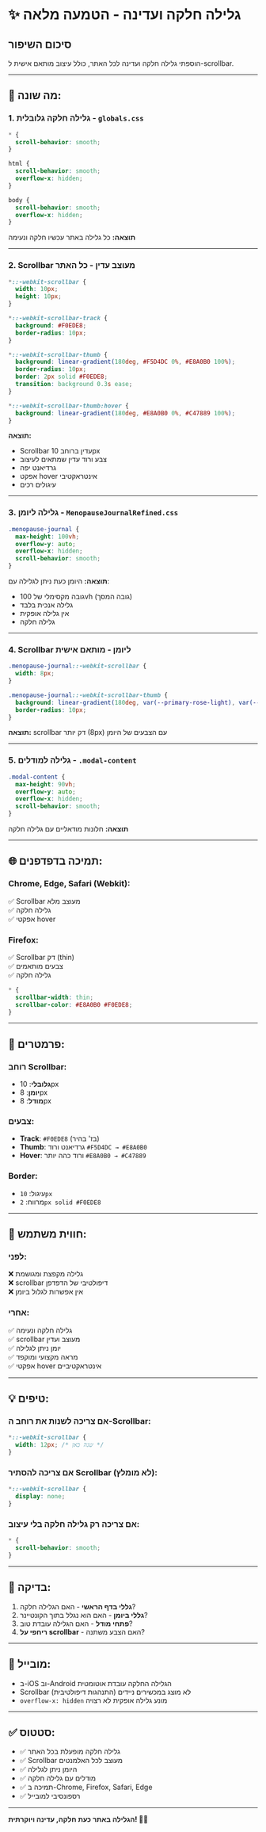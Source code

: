 # ✨ גלילה חלקה ועדינה - הטמעה מלאה

## סיכום השיפור

הוספתי גלילה חלקה ועדינה לכל האתר, כולל עיצוב מותאם אישית ל-scrollbar.

---

## 🎨 מה שונה:

### 1. **גלילה חלקה גלובלית** - `globals.css`

```css
* {
  scroll-behavior: smooth;
}

html {
  scroll-behavior: smooth;
  overflow-x: hidden;
}

body {
  scroll-behavior: smooth;
  overflow-x: hidden;
}
```

**תוצאה:** כל גלילה באתר עכשיו חלקה ונעימה

---

### 2. **Scrollbar מעוצב עדין** - כל האתר

```css
*::-webkit-scrollbar {
  width: 10px;
  height: 10px;
}

*::-webkit-scrollbar-track {
  background: #F0EDE8;
  border-radius: 10px;
}

*::-webkit-scrollbar-thumb {
  background: linear-gradient(180deg, #F5D4DC 0%, #E8A0B0 100%);
  border-radius: 10px;
  border: 2px solid #F0EDE8;
  transition: background 0.3s ease;
}

*::-webkit-scrollbar-thumb:hover {
  background: linear-gradient(180deg, #E8A0B0 0%, #C47889 100%);
}
```

**תוצאה:** 
- Scrollbar עדין ברוחב 10px
- צבע ורוד עדין שמתאים לעיצוב
- גרדיאנט יפה
- אפקט hover אינטראקטיבי
- עיגולים רכים

---

### 3. **גלילה ליומן** - `MenopauseJournalRefined.css`

```css
.menopause-journal {
  max-height: 100vh;
  overflow-y: auto;
  overflow-x: hidden;
  scroll-behavior: smooth;
}
```

**תוצאה:** היומן כעת ניתן לגלילה עם:
- גובה מקסימלי של 100vh (גובה המסך)
- גלילה אנכית בלבד
- אין גלילה אופקית
- גלילה חלקה

---

### 4. **Scrollbar ליומן** - מותאם אישית

```css
.menopause-journal::-webkit-scrollbar {
  width: 8px;
}

.menopause-journal::-webkit-scrollbar-thumb {
  background: linear-gradient(180deg, var(--primary-rose-light), var(--primary-rose));
  border-radius: 10px;
}
```

**תוצאה:** scrollbar דק יותר (8px) עם הצבעים של היומן

---

### 5. **גלילה למודלים** - `.modal-content`

```css
.modal-content {
  max-height: 90vh;
  overflow-y: auto;
  overflow-x: hidden;
  scroll-behavior: smooth;
}
```

**תוצאה:** חלונות מודאליים עם גלילה חלקה

---

## 🌐 תמיכה בדפדפנים:

### Chrome, Edge, Safari (Webkit):
✅ Scrollbar מעוצב מלא  
✅ גלילה חלקה  
✅ אפקטי hover  

### Firefox:
✅ Scrollbar דק (thin)  
✅ צבעים מותאמים  
✅ גלילה חלקה  

```css
* {
  scrollbar-width: thin;
  scrollbar-color: #E8A0B0 #F0EDE8;
}
```

---

## 📐 פרמטרים:

### רוחב Scrollbar:
- **גלובלי**: 10px
- **יומן**: 8px
- **מודל**: 8px

### צבעים:
- **Track**: `#F0EDE8` (בז' בהיר)
- **Thumb**: גרדיאנט ורוד `#F5D4DC → #E8A0B0`
- **Hover**: ורוד כהה יותר `#E8A0B0 → #C47889`

### Border:
- עיגול: `10px`
- מרווח: `2px solid #F0EDE8`

---

## 🎯 חווית משתמש:

### לפני:
❌ גלילה מקפצת ומגושמת  
❌ scrollbar דיפולטיבי של הדפדפן  
❌ אין אפשרות לגלול ביומן  

### אחרי:
✅ גלילה חלקה ונעימה  
✅ scrollbar מעוצב ועדין  
✅ יומן ניתן לגלילה  
✅ מראה מקצועי ומוקפד  
✅ אפקטי hover אינטראקטיביים  

---

## 💡 טיפים:

### אם צריכה לשנות את רוחב ה-Scrollbar:
```css
*::-webkit-scrollbar {
  width: 12px; /* שנה כאן */
}
```

### אם צריכה להסתיר Scrollbar (לא מומלץ):
```css
*::-webkit-scrollbar {
  display: none;
}
```

### אם צריכה רק גלילה חלקה בלי עיצוב:
```css
* {
  scroll-behavior: smooth;
}
```

---

## 🧪 בדיקה:

1. **גללי בדף הראשי** - האם הגלילה חלקה?
2. **גללי ביומן** - האם הוא נגלל בתוך הקונטיינר?
3. **פתחי מודל** - האם הגלילה עובדת טוב?
4. **ריחפי על scrollbar** - האם הצבע משתנה?

---

## 📱 מובייל:

- ב-iOS וב-Android הגלילה החלקה עובדת אוטומטית
- Scrollbar לא מוצג במכשירים ניידים (התנהגות דיפולטיבית)
- `overflow-x: hidden` מונע גלילה אופקית לא רצויה

---

## ✅ סטטוס:

- ✅ גלילה חלקה מופעלת בכל האתר
- ✅ Scrollbar מעוצב לכל האלמנטים
- ✅ היומן ניתן לגלילה
- ✅ מודלים עם גלילה חלקה
- ✅ תמיכה ב-Chrome, Firefox, Safari, Edge
- ✅ רספונסיבי למובייל

---

**הגלילה באתר כעת חלקה, עדינה ויוקרתית! 🌸✨**
